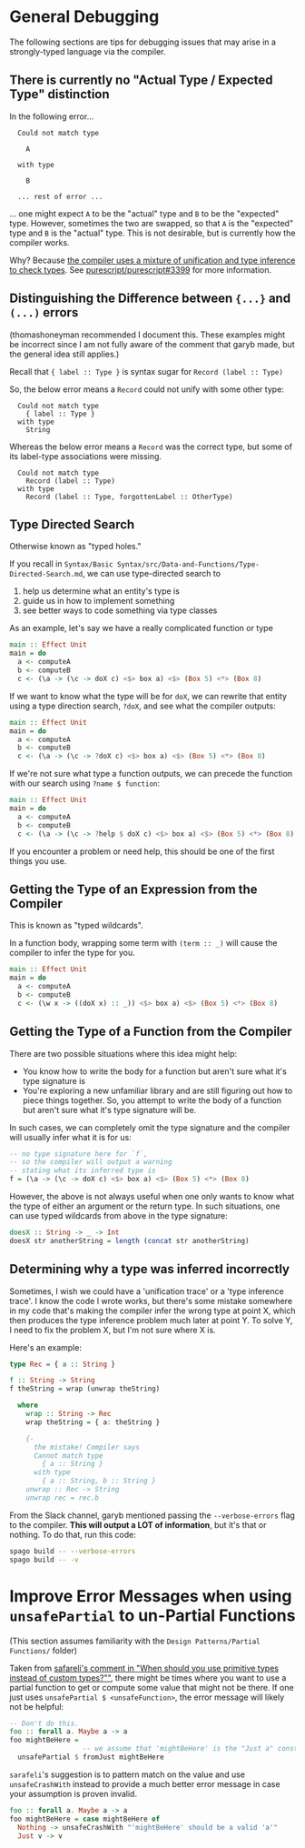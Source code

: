 # General Debugging

The following sections are tips for debugging issues that may arise in a strongly-typed language via the compiler.

## There is currently no "Actual Type / Expected Type" distinction

In the following error...
```
  Could not match type

    A

  with type

    B

  ... rest of error ...
```

... one might expect `A` to be the "actual" type and `B` to be the "expected" type. However, sometimes the two are swapped, so that `A` is the "expected" type and `B` is the "actual" type. This is not desirable, but is currently how the compiler works.

Why? Because [the compiler uses a mixture of unification and type inference to check types](https://github.com/purescript/purescript/issues/3111#issuecomment-335596641). See [purescript/purescript#3399](https://github.com/purescript/purescript/issues/3399) for more information.

## Distinguishing the Difference between `{...}` and `(...)` errors

(thomashoneyman recommended I document this. These examples might be incorrect since I am not fully aware of the comment that garyb made, but the general idea still applies.)

Recall that `{ label :: Type }` is syntax sugar for `Record (label :: Type)`

So, the below error means a `Record` could not unify with some other type:
```
  Could not match type
    { label :: Type }
  with type
    String
```

Whereas the below error means a `Record` was the correct type, but some of its label-type associations were missing.
```
  Could not match type
    Record (label :: Type)
  with type
    Record (label :: Type, forgottenLabel :: OtherType)
```

## Type Directed Search

Otherwise known as "typed holes."

If you recall in `Syntax/Basic Syntax/src/Data-and-Functions/Type-Directed-Search.md`, we can use type-directed search to
1. help us determine what an entity's type is
2. guide us in how to implement something
3. see better ways to code something via type classes

As an example, let's say we have a really complicated function or type
```purescript
main :: Effect Unit
main = do
  a <- computeA
  b <- computeB
  c <- (\a -> (\c -> doX c) <$> box a) <$> (Box 5) <*> (Box 8)
```
If we want to know what the type will be for `doX`, we can rewrite that entity using a type direction search, `?doX`, and see what the compiler outputs:
```purescript
main :: Effect Unit
main = do
  a <- computeA
  b <- computeB
  c <- (\a -> (\c -> ?doX c) <$> box a) <$> (Box 5) <*> (Box 8)
```
If we're not sure what type a function outputs, we can precede the function with our search using `?name $ function`:
```purescript
main :: Effect Unit
main = do
  a <- computeA
  b <- computeB
  c <- (\a -> (\c -> ?help $ doX c) <$> box a) <$> (Box 5) <*> (Box 8)
```

If you encounter a problem or need help, this should be one of the first things you use.

## Getting the Type of an Expression from the Compiler

This is known as "typed wildcards".

In a function body, wrapping some term with `(term :: _)` will cause the compiler to infer the type for you.

```purescript
main :: Effect Unit
main = do
  a <- computeA
  b <- computeB
  c <- (\w x -> ((doX x) :: _)) <$> box a) <$> (Box 5) <*> (Box 8)
```

## Getting the Type of a Function from the Compiler

There are two possible situations where this idea might help:
- You know how to write the body for a function but aren't sure what it's type signature is
- You're exploring a new unfamiliar library and are still figuring out how to piece things together. So, you attempt to write the body of a function but aren't sure what it's type signature will be.

In such cases, we can completely omit the type signature and the compiler will usually infer what it is for us:
```purescript
-- no type signature here for `f`,
-- so the compiler will output a warning
-- stating what its inferred type is
f = (\a -> (\c -> doX c) <$> box a) <$> (Box 5) <*> (Box 8)
```

However, the above is not always useful when one only wants to know what the type of either an argument or the return type. In such situations, one can use typed wildcards from above in the type signature:
```purescript
doesX :: String -> _ -> Int
doesX str anotherString = length (concat str anotherString)
```

## Determining why a type was inferred incorrectly

Sometimes, I wish we could have a 'unification trace' or a 'type inference trace'. I know the code I wrote works, but there's some mistake somewhere in my code that's making the compiler infer the wrong type at point X, which then produces the type inference problem much later at point Y. To solve Y, I need to fix the problem X, but I'm not sure where X is.

Here's an example:
```purescript
type Rec = { a :: String }

f :: String -> String
f theString = wrap (unwrap theString)

  where
    wrap :: String -> Rec
    wrap theString = { a: theString }

    {-
      the mistake! Compiler says
      Cannot match type
        { a :: String }
      with type
        { a :: String, b :: String }
    unwrap :: Rec -> String
    unwrap rec = rec.b
```

From the Slack channel, garyb mentioned passing the `--verbose-errors` flag to the compiler. **This will output a LOT of information**, but it's that or nothing. To do that, run this code:

```bash
spago build -- --verbose-errors
spago build -- -v
```

# Improve Error Messages when using `unsafePartial` to un-Partial Functions

(This section assumes familiarity with the `Design Patterns/Partial Functions/` folder)

Taken from [safareli's comment in "When should you use primitive types instead of custom types?""](https://discourse.purescript.org/t/when-should-you-use-primitive-types-instead-of-custom-types/450/14?u=jordanmartinez), there might be times where you want to use a partial function to get or compute some value that might not be there. If one just uses `unsafePartial $ <unsafeFunction>`, the error message will likely not be helpful:
```purescript
-- Don't do this.
foo :: forall a. Maybe a -> a
foo mightBeHere =
                  -- we assume that 'mightBeHere' is the "Just a" constructor
  unsafePartial $ fromJust mightBeHere
```
`sarafeli`'s suggestion is to pattern match on the value and use `unsafeCrashWith` instead to provide a much better error message in case your assumption is proven invalid.
```purescript
foo :: forall a. Maybe a -> a
foo mightBeHere = case mightBeHere of
  Nothing -> unsafeCrashWith "'mightBeHere' should be a valid 'a'"
  Just v -> v
```
